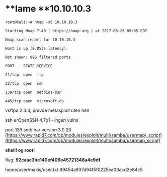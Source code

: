 # **lame **10.10.10.3

`root@kali:~# nmap -sS 10.10.10.3`

`Starting Nmap 7.40 ( https://nmap.org ) at 2017-05-26 09:05 EDT`

`Nmap scan report for 10.10.10.3`

`Host is up (0.053s latency).`

`Not shown: 996 filtered ports`

`PORT    STATE SERVICE`

`21/tcp  open  ftp`

`22/tcp  open  ssh`

`139/tcp open  netbios-ssn`

`445/tcp open  microsoft-ds`

vsftpd 2.3.4, prøvde metasploit uten hell

ssh erOpenSSH 4.7p1 - ingen vulns

port 139 smb har version 3.0.20 [https://www.rapid7.com/db/modules/exploit/multi/samba/usermap\_script](https://www.rapid7.com/db/modules/exploit/multi/samba/usermap_script)

**shell! og root!**

flag: **92caac3be140ef409e45721348a4e9df**

home/user/makis/user.txt 69454a937d94f5f0225ea00acd2e84c5

